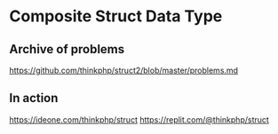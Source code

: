 # Composite Struct Data Type 

## Archive of problems

https://github.com/thinkphp/struct2/blob/master/problems.md

## In action

https://ideone.com/thinkphp/struct
https://replit.com/@thinkphp/struct

